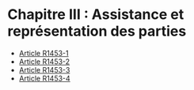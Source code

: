 # Chapitre III : Assistance et représentation des parties

* [Article R1453-1](./LEGIARTI000018536074.md)
* [Article R1453-2](./LEGIARTI000025820409.md)
* [Article R1453-3](./LEGIARTI000018536070.md)
* [Article R1453-4](./LEGIARTI000018536068.md)
